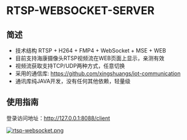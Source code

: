 # RTSP-WEBSOCKET-SERVER

## 简述

- 技术结构 RTSP + H264 + FMP4 + WebSocket + MSE + WEB
- 目前支持海康摄像头RTSP视频流在WEB页面上显示，亲测有效
- 视频流获取支持TCP/UDP两种方式，任意切换
- 采用的通信库: https://github.com/xingshuangs/iot-communication
- 通讯库纯JAVA开发，没有任何其他依赖，轻量级

## 使用指南

登录访问地址：http://127.0.0.1:8088/client

[![rtsp-websocket.png](https://i.postimg.cc/63gMnY7M/rtsp-websocket.png)](https://i.postimg.cc/63gMnY7M/rtsp-websocket.png)